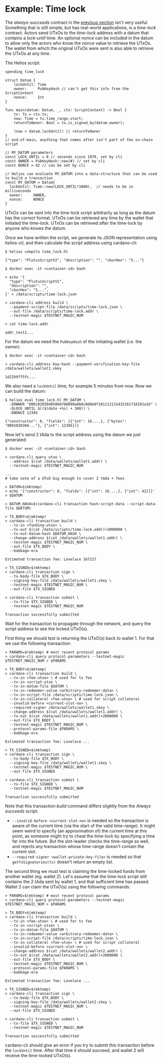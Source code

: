 # Example: Time lock

The *always-succeeds* contract in the [previous section](./example-always-succeeds.md) isn't very useful. Something that is still simple, but has real-world applications, is a *time-lock* contract. Actors send UTxOs to the *time-lock* address with a datum that contains a *lock-until* time. An optional nonce can be included in the datum to allow only the actors who know the nonce value to retrieve the UTxOs. The wallet from which the original UTxOs were sent is also able to retrieve the UTxOs at any time.

The Helios script:
```helios
spending time_lock

struct Datum {
    lockUntil: Time
    owner:     PubKeyHash // can't get this info from the ScriptContext
    nonce:     Int
}

func main(datum: Datum, _, ctx: ScriptContext) -> Bool {
    tx: Tx = ctx.tx;
    now: Time = tx.time_range.start;
    returnToOwner: Bool = tx.is_signed_by(datum.owner);

    (now > datum.lockUntil) || returnToOwner
}
// end-of-main, anything that comes after isn't part of the on-chain script

// MY_DATUM parameters
const LOCK_UNTIL = 0 // seconds since 1970, set by cli
const OWNER = PubKeyHash::new(#) // set by cli
const NONCE = 42 // can be set by cli

// Helios can evaluate MY_DATUM into a data-structure that can be used to build a transaction
const MY_DATUM = Datum{
  lockUntil: Time::new(LOCK_UNTIL*1000),  // needs to be in milliseconds
  owner:     OWNER, 
  nonce:     NONCE
}
```

UTxOs can be sent into the time-lock script arbitrarily as long as the datum has the correct format. UTxOs can be retrieved any time by the wallet that initiated the time-lock. UTxOs can be retrieved after the time-lock by anyone who knows the datum.


Once we have written the script, we generate its JSON representation using *helios-cli*, and then calculate the script address using cardano-cli:
```
$ helios compile time_lock.hl

{"type": "PlutusScriptV2", "description": "", "cborHex": "5..."}
```
```
$ docker exec -it <container-id> bash

> echo '{
  "type": "PlutusScriptV1",
  "description": "",
  "cborHex": "5...",
}' > /data/scripts/time-lock.json

> cardano-cli address build \
  --payment-script-file /data/scripts/time-lock.json \
  --out-file /data/scripts/time-lock.addr \
  --testnet-magic $TESTNET_MAGIC_NUM

> cat time-lock.addr

addr_test1...
```

For the datum we need the `PubKeyHash` of the initiating wallet (i.e. the owner):
```
$ docker exec -it <container-id> bash

> cardano-cli address key-hash --payment-verification-key-file /data/wallets/wallet1.vkey

1d22b9ff5fc...
```

We also need a `lockUntil` time, for example 5 minutes from now. Now we can build the datum:
```
$ helios eval time_lock.hl MY_DATUM \
  -DOWNER "000102030405060708090a0b0c0d0e0f101112131415161718191a1b" \
  -DLOCK_UNTIL $(($(date +%s) + 300)) \
  -DNONCE 12345

{"constructor": 0, "fields": [{"int": 16....}, {"bytes": "0001020304..."}, {"int": 12345}]}
```

Now let's send 2 tAda to the script address using the datum we just generated:
```
$ docker exec -it <container-id> bash

> cardano-cli query utxo \
  --address $(cat /data/wallets/wallet1.addr) \
  --testnet-magic $TESTNET_MAGIC_NUM

...
# take note of a UTxO big enough to cover 2 tAda + fees

> DATUM=$(mktemp)
> echo '{"constructor": 0, "fields": [{"int": 16....}, {"int": 42}]}' > $DATUM

> DATUM_HASH=$(cardano-cli transaction hash-script-data --script-data-file $DATUM)

> TX_BODY=$(mktemp)
> cardano-cli transaction build \
  --tx-in <funding-utxo> \
  --tx-out $(cat /data/scripts/time-lock.addr)+2000000 \
  --tx-out-datum-hash $DATUM_HASH \
  --change-address $(cat /data/wallets/wallet1.addr) \
  --testnet-magic $TESTNET_MAGIC_NUM \
  --out-file $TX_BODY \
  --babbage-era

Estimated transaction fee: Lovelace 167217

> TX_SIGNED=$(mktemp)
> cardano-cli transaction sign \
  --tx-body-file $TX_BODY \
  --signing-key-file /data/wallets/wallet1.skey \
  --testnet-magic $TESTNET_MAGIC_NUM \
  --out-file $TX_SIGNED

> cardano-cli transaction submit \
  --tx-file $TX_SIGNED \
  --testnet-magic $TESTNET_MAGIC_NUM

Transaction successfully submitted
```

Wait for the transaction to propagate through the network, and query the script address to see the locked UTxO(s).

First thing we should test is returning the UTxO(s) back to wallet 1. For that we use the following transaction:
```
> PARAMS=$(mktemp) # most recent protocol params
> cardano-cli query protocol-parameters --testnet-magic $TESTNET_MAGIC_NUM > $PARAMS

> TX_BODY=$(mktemp)
> cardano-cli transaction build \
  --tx-in <fee-utxo> \ # used for tx fee
  --tx-in <script-utxo \
  --tx-in-datum-file $DATUM \
  --tx-in-redeemer-value <arbitrary-redeemer-data> \
  --tx-in-script-file /data/scripts/time-lock.json \
  --tx-in-collateral <fee-utxo> \ # used for script collateral
  --invalid-before <current-slot-no> \
  --required-signer /data/wallets/wallet1.skey \
  --change-address $(cat /data/wallets/wallet1.addr) \
  --tx-out $(cat /data/wallets/wallet1.addr)+2000000 \
  --out-file $TX_BODY \
  --testnet-magic $TESTNET_MAGIC_NUM \
  --protocol-params-file $PARAMS \
  --babbage-era

Estimated transaction fee: Lovelace ...

> TX_SIGNED=$(mktemp)
> cardano-cli transaction sign \
  --tx-body-file $TX_BODY \
  --signing-key-file /data/wallets/wallet1.skey \
  --testnet-magic $TESTNET_MAGIC_NUM \
  --out-file $TX_SIGNED

> cardano-cli transaction submit \
  --tx-file $TX_SIGNED \
  --testnet-magic $TESTNET_MAGIC_NUM

Transaction successfully submitted
```

Note that this transaction *build* command differs slightly from the *Always succeeds* script:
 * `--invalid-before <current-slot-no>` is needed so the transaction is aware of the current time (via the start of the valid time-range). It might seem weird to specify (an approximation of) the current time at this point, as someone might try to cheat the time-lock by specifying a time far into the future. But the slot-leader checks the time-range as well, and rejects any transaction whose time-range doesn't contain the current slot.
 * `--required-signer <wallet-private-key-file>` is needed so that `getTxSignatories(tx)` doesn't return an empty list.

The second thing we must test is claiming the time-locked funds from another wallet (eg. wallet 2). Let's assume that the time-lock script still contains the 2 tAda sent by wallet 1, and that sufficient time has passed. Wallet 2 can claim the UTxO(s) using the following commands:
```
> PARAMS=$(mktemp) # most recent protocol params
> cardano-cli query protocol-parameters --testnet-magic $TESTNET_MAGIC_NUM > $PARAMS

> TX_BODY=$(mktemp)
> cardano-cli transaction build \
  --tx-in <fee-utxo> \ # used for tx fee
  --tx-in <script-utxo> \
  --tx-in-datum-file $DATUM \
  --tx-in-redeemer-value <arbitrary-redeemer-data> \
  --tx-in-script-file /data/scripts/time-lock.json \
  --tx-in-collateral <fee-utxo> \ # used for script collateral
  --invalid-before <current-slot-no> \
  --change-address $(cat /data/wallets/wallet2.addr) \
  --tx-out $(cat /data/wallets/wallet2.addr)+2000000 \
  --out-file $TX_BODY \
  --testnet-magic $TESTNET_MAGIC_NUM \
  --protocol-params-file $PARAMS \
  --babbage-era

Estimated transaction fee: Lovelace ...

> TX_SIGNED=$(mktemp)
> cardano-cli transaction sign \
  --tx-body-file $TX_BODY \
  --signing-key-file /data/wallets/wallet2.skey \
  --testnet-magic $TESTNET_MAGIC_NUM \
  --out-file $TX_SIGNED

> cardano-cli transaction submit \
  --tx-file $TX_SIGNED \
  --testnet-magic $TESTNET_MAGIC_NUM

Transaction successfully submitted
```

cardano-cli should give an error if you try to submit this transaction before the `lockUntil` time. After that time it should succeed, and wallet 2 will receive the time-locked UTxO(s).